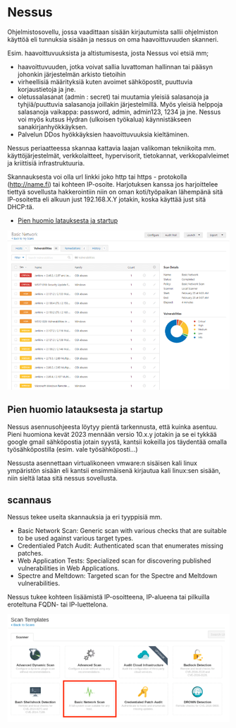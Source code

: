 # Nessus

Ohjelmistosovellu, jossa vaadittaan sisään kirjautumista sallii ohjelmiston käyttöä eli tunnuksia sisään ja nessus on oma haavoittuvuuden skanneri. 

Esim. haavoittuvuuksista ja altistumisesta, josta Nessus voi etsiä mm;
- haavoittuvuuden, jotka voivat sallia luvattoman hallinnan tai pääsyn johonkin järjestelmän arkisto tietoihin
- virheellisiä määrityksiä kuten avoimet sähköpostit, puuttuvia korjaustietoja ja jne.
- oletussalasanat (admin : secret) tai muutamia yleisiä salasanoja ja tyhjiä/puuttuvia salasanoja joillakin järjestelmillä. Myös yleisiä helppoja salasanoja vaikappa: password, admin, admin123, 1234 ja jne. Nessus voi myös kutsus Hydran (ulkoisen työkalua) käynnistäkseen sanakirjanhyökkäyksen.
- Palvelun DDos hyökkäyksien haavoittuvuuksia kieltäminen.

Nessus periaatteessa skannaa kattavia laajan valikoman tekniikoita mm. käyttöjärjestelmät, verkkolaitteet, hypervisorit, tietokannat, verkkopalvleimet ja kriittisiä infrastruktuuria. 

Skannauksesta voi olla url linkki joko http tai https - protokolla (http://name.fi) tai kohteen IP-osoite. Harjotuksen kanssa jos harjoittelee tiettyä sovellusta hakkerointiin niin on oman koti/työpaikan lähempänä sitä IP-osoitetta eli alkuun just 192.168.X.Y jotakin, koska käyttää just sitä DHCP:tä.

* [Pien huomio latauksesta ja startup](#pien-huomio-latauksesta-ja-startup)

![Alt text](nessus_image/nessus_1.png)

## Pien huomio latauksesta ja startup

Nessus asennusohjeesta löytyy pientä tarkennusta, että kuinka asentuu. Pieni huomiona kevät 2023 mennään versio 10.x.y jotakin ja se ei tykkää google gmail sähköpostia jotain syystä, kantsii kokeilla jos täydentää omalla työsähköpostilla (esim. vale työsähköposti...)

Nessusta asennettaan virtualikoneen vmware:n sisäisen kali linux ympäristön sisään eli kantsii ensimmäisenä kirjautua kali linux:sen sisään, niin sieltä lataa sitä nessus sovellusta.


## scannaus

Nessus tekee useita skannauksia ja eri tyyppisiä mm.
-  Basic Network Scan: Generic scan with various checks that are suitable to be used against various target types.
-  Credentialed Patch Audit: Authenticated scan that enumerates missing patches.
-  Web Application Tests: Specialized scan for discovering published vulnerabilities in Web Applications.
-  Spectre and Meltdown: Targeted scan for the Spectre and Meltdown vulnerabilities.

Nessus tukee kohteen lisäämistä IP-osoitteena, IP-alueena tai pilkuilla eroteltuna FQDN- tai IP-luettelona.

![Alt text](nessus_image/nessus_2.png)



